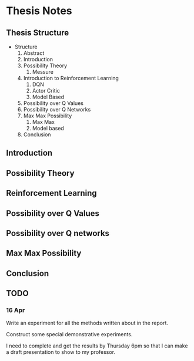 # Thesis Notes

## Thesis Structure

- Structure
  1. Abstract
  1. Introduction
  1. Possibility Theory
     1. Messure
  1. Introduction to Reinforcement Learning
     1. DQN
     1. Actor Critic
     1. Model Based
  1. Possibility over Q Values
  1. Possibility over Q Networks
  1. Max Max Possibility
     1. Max Max
     1. Model based
  1. Conclusion

## Introduction

## Possibility Theory

## Reinforcement Learning

## Possibility over Q Values

## Possibility over Q networks

## Max Max Possibility

## Conclusion

## TODO

### 16 Apr

Write an experiment for all the methods written about in the report.

Construct some special demonstrative experiments.

I need to complete and get the results by Thursday 6pm so that I can make a draft presentation to show to my professor.
